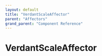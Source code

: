 ```yaml
---
layout: default
title: "VerdantScaleAffector"
parent: "Affectors"
grand_parent: "Component Reference"
---
```


# VerdantScaleAffector